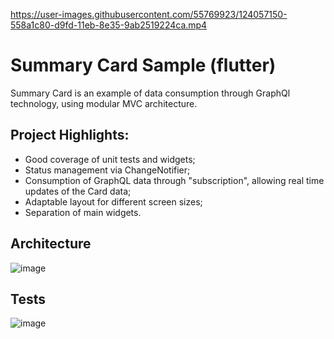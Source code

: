 

https://user-images.githubusercontent.com/55769923/124057150-558a1c80-d9fd-11eb-8e35-9ab2519224ca.mp4

# Summary Card Sample (flutter)

Summary Card is an example of data consumption through GraphQl technology, using modular MVC architecture.

## Project Highlights:
* Good coverage of unit tests and widgets;
* Status management via ChangeNotifier;
* Consumption of GraphQL data through "subscription", allowing real time updates of the Card data;
* Adaptable layout for different screen sizes;
* Separation of main widgets.

## Architecture

![image](https://user-images.githubusercontent.com/55769923/124058590-0a253d80-da00-11eb-92b7-8f8433a2e046.png)

## Tests

![image](https://user-images.githubusercontent.com/55769923/124058718-4c4e7f00-da00-11eb-9db2-1aa823bf1735.png)
